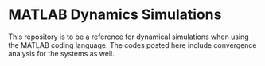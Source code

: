 # MATLAB Dynamics Simulations

This repository is to be a reference for dynamical simulations when using the MATLAB coding language. The codes posted here include convergence analysis for the systems as well. 
